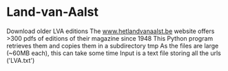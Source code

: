 # Land-van-Aalst
Download older LVA editions
The www.hetlandvanaalst.be website offers >300 pdfs of editions of their magazine since 1948
This Python program retrieves them and copies them in a subdirectory tmp
As the files are large (~60MB each), this can take some time
Input is a text file storing all the urls ('LVA.txt')
